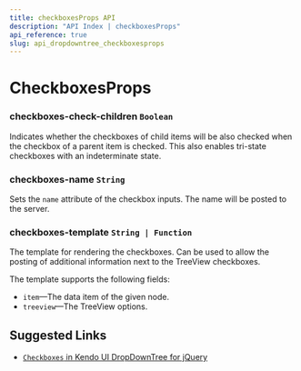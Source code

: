 ```yaml
---
title: checkboxesProps API
description: "API Index | checkboxesProps"
api_reference: true
slug: api_dropdowntree_checkboxesprops
---
```


# CheckboxesProps

### checkboxes-check-children `Boolean`

Indicates whether the checkboxes of child items will be also checked when the checkbox of a parent item is checked. This also enables tri-state checkboxes with an indeterminate state.

### checkboxes-name `String`

Sets the `name` attribute of the checkbox inputs. The name will be posted to the server.

### checkboxes-template `String | Function`

The template for rendering the checkboxes. Can be used to allow the posting of additional information next to the TreeView checkboxes.

The template supports the following fields:

* `item`&mdash;The data item of the given node.
* `treeview`&mdash;The TreeView options.

## Suggested Links

* [`Checkboxes` in Kendo UI DropDownTree for jQuery](https://docs.telerik.com/kendo-ui/api/javascript/ui/dropdowntree/configuration/checkboxes)
